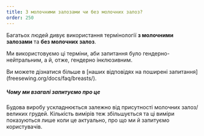 ```yaml
---
title: З молочними залозами чи без молочних залоз?
order: 250
---
```


Багатьох людей дивує використання термінології **з молочними залозами** та **без молочних залоз**.

Ми використовуємо ці терміни, аби запитання було гендерно-нейтральним, а й, отже, гендерно інклюзивним.

<Tip>

Ви можете дізнатися більше в [наших відповідях на поширені запитання] (freesewing.org/docs/faq/breasts/).

</Tip>

<Note>

##### Чому ми взагалі запитуємо про це

Будова виробу ускладнюється залежно від присутності молочних залоз/великих грудей.
Кількість вимірів теж збільшується та ці виміри показуються лише коли це актуально, про що ми й запитуємо користувачів.

</Note>
